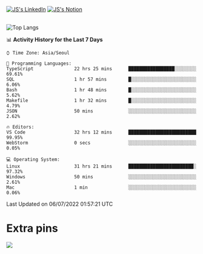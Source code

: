 
[![JS's LinkedIn](https://img.shields.io/badge/LinkedIn-blue?style=for-the-badge&logo=linkedin)](https://www.linkedin.com/in/jaeseung-lee-5a2a32139/) 
[![JS's Notion](https://img.shields.io/badge/Notion-black?style=for-the-badge&logo=notion)](https://bit.ly/ljswiki1) <br><br>
<!-- ![JS's GitHub stats](https://github-readme-stats-lemon-five.vercel.app/api?username=tkxkd0159&hide=contribs,prs,stars,issues&show_icons=true&theme=react&include_all_commits=true)   -->
![Top Langs](https://github-readme-stats-lemon-five.vercel.app/api/top-langs/?username=tkxkd0159&layout=compact&hide=jupyter%20notebook,scss,html,css&langs_count=10)  


<!--START_SECTION:waka-->
📊 **Activity History for the Last 7 Days** 

```text
⌚︎ Time Zone: Asia/Seoul

💬 Programming Languages: 
TypeScript               22 hrs 25 mins      █████████████████░░░░░░░░   69.61% 
SQL                      1 hr 57 mins        █░░░░░░░░░░░░░░░░░░░░░░░░   6.06% 
Bash                     1 hr 48 mins        █░░░░░░░░░░░░░░░░░░░░░░░░   5.62% 
Makefile                 1 hr 32 mins        █░░░░░░░░░░░░░░░░░░░░░░░░   4.79% 
JSON                     50 mins             ░░░░░░░░░░░░░░░░░░░░░░░░░   2.62%

🔥 Editors: 
VS Code                  32 hrs 12 mins      █████████████████████████   99.95% 
WebStorm                 0 secs              ░░░░░░░░░░░░░░░░░░░░░░░░░   0.05%

💻 Operating System: 
Linux                    31 hrs 21 mins      ████████████████████████░   97.32% 
Windows                  50 mins             ░░░░░░░░░░░░░░░░░░░░░░░░░   2.61% 
Mac                      1 min               ░░░░░░░░░░░░░░░░░░░░░░░░░   0.06%

```


 Last Updated on 06/07/2022 01:57:21 UTC
<!--END_SECTION:waka-->

# Extra pins
<!-- <a href="https://github.com/tkxkd0159/go-chain">
  <img align="center" src="https://github-readme-stats-lemon-five.vercel.app/api/pin/?username=tkxkd0159&repo=go-chain&theme=react" />
</a> -->
<a href="https://github.com/tkxkd0159/dsalgo">
  <img align="center" src="https://github-readme-stats-lemon-five.vercel.app/api/pin/?username=tkxkd0159&repo=dsalgo&theme=react" />
</a>

<!---
- 🔭 I’m currently working on ...
- 🌱 I’m currently learning blockchain and distributed network
- 👯 I’m looking to collaborate on ...
- 🤔 I’m looking for help with ...
- 💬 Ask me about ...
- 📫 How to reach me: ...
- 😄 Pronouns: ...
- ⚡ Fun fact: ...
-->
